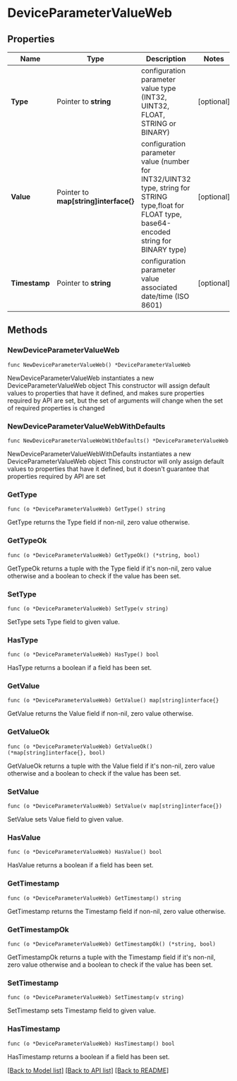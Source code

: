 # DeviceParameterValueWeb

## Properties

Name | Type | Description | Notes
------------ | ------------- | ------------- | -------------
**Type** | Pointer to **string** | configuration parameter value type (INT32, UINT32, FLOAT, STRING or BINARY) | [optional] 
**Value** | Pointer to **map[string]interface{}** | configuration parameter value (number for INT32/UINT32 type, string for STRING type,float for FLOAT type, base64-encoded string for BINARY type)  | [optional] 
**Timestamp** | Pointer to **string** | configuration parameter value associated date/time (ISO 8601) | [optional] 

## Methods

### NewDeviceParameterValueWeb

`func NewDeviceParameterValueWeb() *DeviceParameterValueWeb`

NewDeviceParameterValueWeb instantiates a new DeviceParameterValueWeb object
This constructor will assign default values to properties that have it defined,
and makes sure properties required by API are set, but the set of arguments
will change when the set of required properties is changed

### NewDeviceParameterValueWebWithDefaults

`func NewDeviceParameterValueWebWithDefaults() *DeviceParameterValueWeb`

NewDeviceParameterValueWebWithDefaults instantiates a new DeviceParameterValueWeb object
This constructor will only assign default values to properties that have it defined,
but it doesn't guarantee that properties required by API are set

### GetType

`func (o *DeviceParameterValueWeb) GetType() string`

GetType returns the Type field if non-nil, zero value otherwise.

### GetTypeOk

`func (o *DeviceParameterValueWeb) GetTypeOk() (*string, bool)`

GetTypeOk returns a tuple with the Type field if it's non-nil, zero value otherwise
and a boolean to check if the value has been set.

### SetType

`func (o *DeviceParameterValueWeb) SetType(v string)`

SetType sets Type field to given value.

### HasType

`func (o *DeviceParameterValueWeb) HasType() bool`

HasType returns a boolean if a field has been set.

### GetValue

`func (o *DeviceParameterValueWeb) GetValue() map[string]interface{}`

GetValue returns the Value field if non-nil, zero value otherwise.

### GetValueOk

`func (o *DeviceParameterValueWeb) GetValueOk() (*map[string]interface{}, bool)`

GetValueOk returns a tuple with the Value field if it's non-nil, zero value otherwise
and a boolean to check if the value has been set.

### SetValue

`func (o *DeviceParameterValueWeb) SetValue(v map[string]interface{})`

SetValue sets Value field to given value.

### HasValue

`func (o *DeviceParameterValueWeb) HasValue() bool`

HasValue returns a boolean if a field has been set.

### GetTimestamp

`func (o *DeviceParameterValueWeb) GetTimestamp() string`

GetTimestamp returns the Timestamp field if non-nil, zero value otherwise.

### GetTimestampOk

`func (o *DeviceParameterValueWeb) GetTimestampOk() (*string, bool)`

GetTimestampOk returns a tuple with the Timestamp field if it's non-nil, zero value otherwise
and a boolean to check if the value has been set.

### SetTimestamp

`func (o *DeviceParameterValueWeb) SetTimestamp(v string)`

SetTimestamp sets Timestamp field to given value.

### HasTimestamp

`func (o *DeviceParameterValueWeb) HasTimestamp() bool`

HasTimestamp returns a boolean if a field has been set.


[[Back to Model list]](../README.md#documentation-for-models) [[Back to API list]](../README.md#documentation-for-api-endpoints) [[Back to README]](../README.md)


